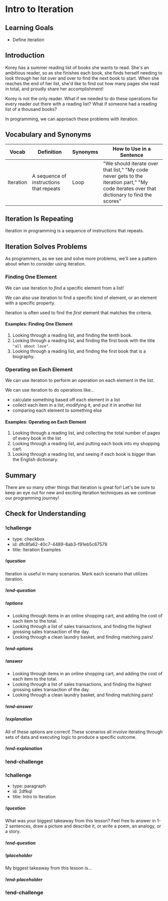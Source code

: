 # Intro to Iteration

## Learning Goals

- Define iteration

## Introduction

Korey has a summer reading list of books she wants to read. She's an ambitious reader, so as she finishes each book, she finds herself needing to look through her list over and over to find the next book to start. When she reaches the end of her list, she'd like to find out how many pages she read in total, and proudly share her accomplishment!

Korey is not the only reader. What if we needed to do these operations for every reader out there with a reading list? What if someone had a reading list of a thousand books?

In programming, we can approach these problems with iteration.

## Vocabulary and Synonyms

| Vocab     | Definition                              | Synonyms | How to Use in a Sentence                                                                                                                   |
| --------- | --------------------------------------- | -------- | ------------------------------------------------------------------------------------------------------------------------------------------ |
| Iteration | A sequence of instructions that repeats | Loop     | "We should iterate over that list," "My code never gets to the iteration part," "My code iterates over that dictionary to find the scores" |

## Iteration Is Repeating

Iteration in programming is a sequence of instructions that repeats.

## Iteration Solves Problems

As programmers, as we see and solve more problems, we'll see a pattern about when to consider using iteration.

### Finding One Element

We can use iteration to _find_ a specific element from a list!

We can also use iteration to find a specific kind of element, or an element with a specific property.

Iteration is often used to find the _first_ element that matches the criteria.

#### Examples: Finding One Element

1. Looking through a reading list, and finding the tenth book.
1. Looking through a reading list, and finding the first book with the title `"all about love"`.
1. Looking through a reading list, and finding the first book that is a biography.

### Operating on Each Element

We can use iteration to perform an operation on each element in the list.

We can use iteration to do operations like...

- calculate something based off each element in a list
- collect each item in a list, modifying it, and put it in another list
- comparing each element to something else

#### Examples: Operating on Each Element

1. Looking through a reading list, and collecting the total number of pages of every book in the list
1. Looking through a reading list, and putting each book into my shopping cart.
1. Looking through a reading list, and seeing if each book is bigger than the English dictionary.

## Summary

There are so many other things that iteration is great for! Let's be sure to keep an eye out for new and exciting iteration techniques as we continue our programming journey!

## Check for Understanding

<!-- Question 1 -->

<!-- prettier-ignore-start -->
### !challenge
* type: checkbox
* id: dfc8fa62-40c7-4489-8ab3-f91eb5c67579
* title: Iteration Examples
##### !question
Iteration is useful in many scenarios. Mark each scenario that utilizes iteration.
##### !end-question

##### !options
* Looking through items in an online shopping cart, and adding the cost of each item to the total. 
* Looking through a list of sales transactions, and finding the highest grossing sales transaction of the day.
* Looking through a clean laundry basket, and finding matching pairs!
##### !end-options

##### !answer
* Looking through items in an online shopping cart, and adding the cost of each item to the total. 
* Looking through a list of sales transactions, and finding the highest grossing sales transaction of the day.
* Looking through a clean laundry basket, and finding matching pairs!
##### !end-answer

##### !explanation
All of these options are correct! These scenarios all involve iterating through sets of data and executing logic to produce a specific outcome.
##### !end-explanation

### !end-challenge
<!-- prettier-ignore-end -->

<!-- Question Takeaway -->
<!-- prettier-ignore-start -->
### !challenge
* type: paragraph
* id: 2dfkql
* title: Intro to Iteration
##### !question

What was your biggest takeaway from this lesson? Feel free to answer in 1-2 sentences, draw a picture and describe it, or write a poem, an analogy, or a story.

##### !end-question
##### !placeholder

My biggest takeaway from this lesson is...

##### !end-placeholder
### !end-challenge
<!-- prettier-ignore-end -->
